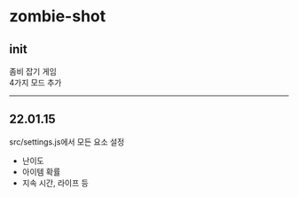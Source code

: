 # zombie-shot

## init

좀비 잡기 게임  
4가지 모드 추가

---

## 22.01.15

src/settings.js에서 모든 요소 설정

-   난이도
-   아이템 확률
-   지속 시간, 라이프 등
